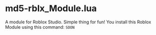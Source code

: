 # md5-rblx_Module.lua
A module for Roblox Studio. Simple thing for fun!
You install this Roblox Module using this command:
```SOON```
